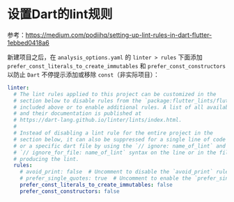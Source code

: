 # 设置Dart的lint规则

参考：https://medium.com/podiihq/setting-up-lint-rules-in-dart-flutter-1ebbed0418a6

新建项目之后，在 `analysis_options.yaml` 的 `linter > rules` 下面添加 `prefer_const_literals_to_create_immutables` 和 `prefer_const_constructors` 以防止 `Dart` 不停提示添加或移除 `const`（非实际项目）：

```yml
linter:
  # The lint rules applied to this project can be customized in the
  # section below to disable rules from the `package:flutter_lints/flutter.yaml`
  # included above or to enable additional rules. A list of all available lints
  # and their documentation is published at
  # https://dart-lang.github.io/linter/lints/index.html.
  #
  # Instead of disabling a lint rule for the entire project in the
  # section below, it can also be suppressed for a single line of code
  # or a specific dart file by using the `// ignore: name_of_lint` and
  # `// ignore_for_file: name_of_lint` syntax on the line or in the file
  # producing the lint.
  rules:
    # avoid_print: false  # Uncomment to disable the `avoid_print` rule
    # prefer_single_quotes: true  # Uncomment to enable the `prefer_single_quotes` rule
    prefer_const_literals_to_create_immutables: false
    prefer_const_constructors: false
```
